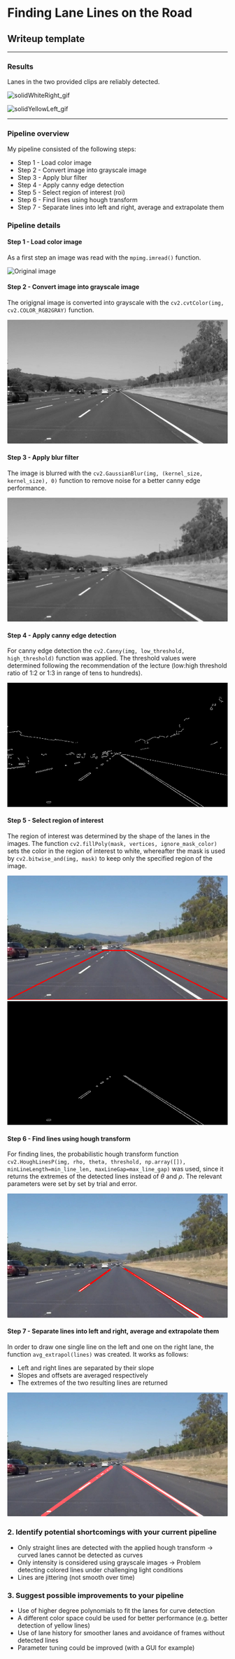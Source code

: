 # **Finding Lane Lines on the Road** 


## Writeup template

---

### Results

Lanes in the two provided clips are reliably detected.

![solidWhiteRight_gif](./test_videos_output/solidWhiteRight.gif)

![solidYellowLeft_gif](./test_videos_output/solidYellowLeft.gif)


---


### Pipeline overview 

My pipeline consisted of the following steps:

* Step 1 - Load color image
* Step 2 - Convert image into grayscale image
* Step 3 - Apply blur filter
* Step 4 - Apply canny edge detection
* Step 5 - Select region of interest (roi)
* Step 6 - Find lines using hough transform
* Step 7 - Separate lines into left and right, average and extrapolate them


### Pipeline details

#### Step 1 - Load color image

As a first step an image was read with the `mpimg.imread()` function.

![Original image](./test_images/solidWhiteRight.jpg)


#### Step 2 - Convert image into grayscale image

The origignal image is converted into grayscale with the `cv2.cvtColor(img, cv2.COLOR_RGB2GRAY)` function.

![Grayscale image](./test_images_output/solidWhiteRight_gray.jpg)


#### Step 3 - Apply blur filter

The image is blurred with the `cv2.GaussianBlur(img, (kernel_size, kernel_size), 0)` function to remove noise for a better canny edge performance. 

![Blurred image](./test_images_output/solidWhiteRight_gray_blr.jpg)


#### Step 4 - Apply canny edge detection

For canny edge detection the `cv2.Canny(img, low_threshold, high_threshold)` function was applied. The threshold values were determined following the recommendation of the lecture (low:high threshold ratio of 1:2 or 1:3 in range of tens to hundreds).

![Canny edge detection](./test_images_output/solidWhiteRight_canny.jpg)


#### Step 5 - Select region of interest

The region of interest was determined by the shape of the lanes in the images. The function `cv2.fillPoly(mask, vertices, ignore_mask_color)` sets the color in the region of interest to white, whereafter the mask is used by `cv2.bitwise_and(img, mask)` to keep only the specified region of the image.

![Region of interest](./test_images_output/solidWhiteRight_roi.jpg)
![Region of interest in canny edge image](./test_images_output/solidWhiteRight_canny_roi.jpg)


#### Step 6 - Find lines using hough transform

For finding lines, the probabilistic hough transform function `cv2.HoughLinesP(img, rho, theta, threshold, np.array([]), minLineLength=min_line_len, maxLineGap=max_line_gap)` was used, since it returns the extremes of the detected lines instead of $\theta$ and $\rho$. The relevant parameters were set by set by trial and error. 

![Hough transformed image](./test_images_output/solidWhiteRight_hough.jpg)

#### Step 7 - Separate lines into left and right, average and extrapolate them

In order to draw one single line on the left and one on the right lane, the function `avg_extrapol(lines)` was created. It works as follows:
* Left and right lines are separated by their slope
* Slopes and offsets are averaged respectively
* The extremes of the two resulting lines are returned

![Final image](./test_images_output/solidWhiteRight_final_image.jpg)


### 2. Identify potential shortcomings with your current pipeline

* Only straight lines are detected with the applied hough transform -> curved lanes cannot be detected as curves
* Only intensity is considered using grayscale images -> Problem detecting colored lines under challenging light conditions
* Lines are jittering (not smooth over time)


### 3. Suggest possible improvements to your pipeline

* Use of higher degree polynomials to fit the lanes for curve detection
* A different color space could be used for better performance (e.g. better detection of yellow lines)
* Use of lane history for smoother lanes and avoidance of frames without detected lines
* Parameter tuning could be improved (with a GUI for example)



